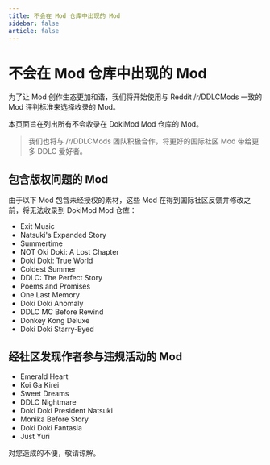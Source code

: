 ```yaml
---
title: 不会在 Mod 仓库中出现的 Mod
sidebar: false
article: false
---
```


# 不会在 Mod 仓库中出现的 Mod

为了让 Mod 创作生态更加和谐，我们将开始使用与 Reddit /r/DDLCMods 一致的 Mod 评判标准来选择收录的 Mod。

本页面旨在列出所有不会收录在 DokiMod Mod 仓库的 Mod。

> 我们也将与 /r/DDLCMods 团队积极合作，将更好的国际社区 Mod 带给更多 DDLC 爱好者。

## 包含版权问题的 Mod

由于以下 Mod 包含未经授权的素材，这些 Mod 在得到国际社区反馈并修改之前，将无法收录到 DokiMod Mod 仓库：

- Exit Music
- Natsuki's Expanded Story
- Summertime
- NOT Oki Doki: A Lost Chapter
- Doki Doki: True World
- Coldest Summer
- DDLC: The Perfect Story
- Poems and Promises
- One Last Memory
- Doki Doki Anomaly
- DDLC MC Before Rewind
- Donkey Kong Deluxe
- Doki Doki Starry-Eyed

## 经社区发现作者参与违规活动的 Mod

- Emerald Heart
- Koi Ga Kirei
- Sweet Dreams
- DDLC Nightmare
- Doki Doki President Natsuki
- Monika Before Story
- Doki Doki Fantasia
- Just Yuri

对您造成的不便，敬请谅解。
